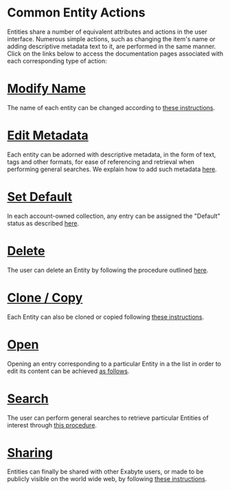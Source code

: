 # Common Entity Actions

Entities share a number of equivalent attributes and actions in the user interface. Numerous simple actions, such as changing the item's name or adding descriptive metadata text to it, are performed in the same manner. Click on the links below to access the documentation pages associated with each corresponding type of action:

# [Modify Name](../actions/name.md)

The name of each entity can be changed according to [these instructions](../actions/name.md).

# [Edit Metadata](../actions/metadata.md)

Each entity can be adorned with descriptive metadata, in the form of text, tags and other formats, for ease of referencing and retrieval when performing general searches. We explain how to add such metadata [here](../actions/metadata.md).

# [Set Default](../actions/set-default.md)

In each account-owned collection, any entry can be assigned the "Default" status as described [here](../actions/set-default.md).

# [Delete](../actions/delete.md)

The user can delete an Entity by following the procedure outlined [here](../actions/delete.md).

# [Clone / Copy](../actions/clone.md)

Each Entity can also be cloned or copied following [these instructions](../actions/clone.md).

# [Open](../actions/open-edit.md)

Opening an entry corresponding to a particular Entity in a the list in order to edit its content can be achieved [as follows](../actions/open-edit.md).

# [Search](../actions/search.md)

The user can perform general searches to retrieve particular Entities of interest through [this procedure](../actions/search.md).

# [Sharing](/collaboration/sharing/ui.md)

Entities can finally be shared with other Exabyte users, or made to be publicly visible on the world wide web, by following [these instructions](/collaboration/sharing/ui.md).
